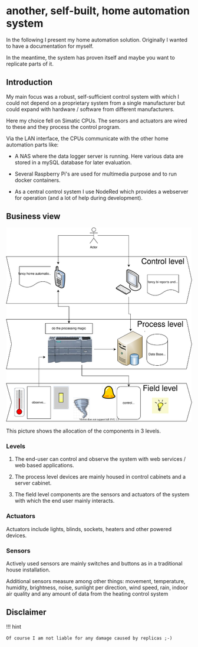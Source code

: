 # another, self-built, home automation system

In the following I present my home automation solution. Originally I wanted to have a documentation for myself.

In the meantime, the system has proven itself and maybe you want to replicate parts of it.

## Introduction

My main focus was a robust, self-sufficient control system with which I could not depend on a proprietary system from a single manufacturer but could expand with hardware / software from different manufacturers.

Here my choice fell on Simatic CPUs. The sensors and actuators are wired to these and they process the control program.

Via the LAN interface, the CPUs communicate with the other home automation parts like:

* A NAS where the data logger server is running. Here various data are stored in a mySQL database for later evaluation.

* Several Raspberry Pi's are used for multimedia purpose and to run docker containers.

* As a central control system I use NodeRed which provides a webserver for operation (and a lot of help during development).

## Business view

![business_view.svg](drawio/business_view.svg)

This picture shows the allocation of the components in 3 levels.

### Levels

1. The end-user can control and observe the system with web services / web based applications.

1. The process level devices are mainly housed in control cabinets and a server cabinet.

1. The field level components are the sensors and actuators of the system with which the end user mainly interacts.

### Actuators

Actuators include lights, blinds, sockets, heaters and other powered devices.

### Sensors

Actively used sensors are mainly switches and buttons as in a traditional house installation.

Additional sensors measure among other things: movement, temperature, humidity, brightness, noise, sunlight per direction, wind speed, rain, indoor air quality and any amount of data from the heating control system

## Disclaimer

!!! hint

    Of course I am not liable for any damage caused by replicas ;-)

